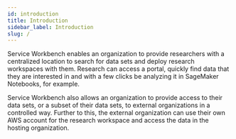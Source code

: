 ```yaml
---
id: introduction
title: Introduction
sidebar_label: Introduction
slug: /
---
```


Service Workbench enables an organization to provide researchers with a centralized location to search for data sets and deploy research workspaces with them. Research can access a portal, quickly find data that they are interested in and with a few clicks be analyzing it in SageMaker Notebooks, for example.

Service Workbench also allows an organization to provide access to their data sets, or a subset of their data sets, to external organizations in a controlled way. Further to this, the external organization can use their own AWS account for the research workspace and access the data in the hosting organization.
